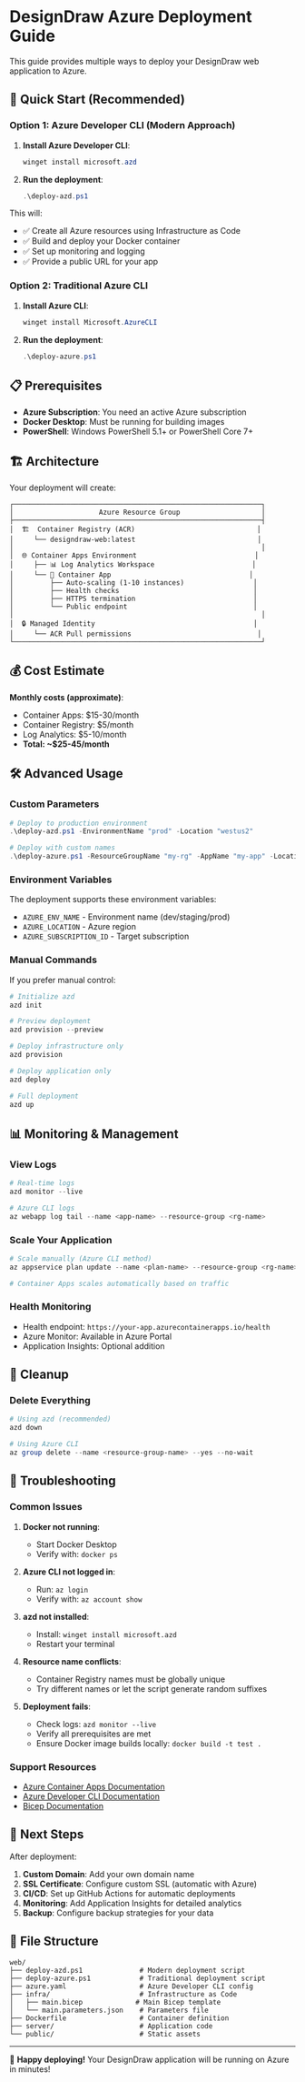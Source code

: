 # DesignDraw Azure Deployment Guide

This guide provides multiple ways to deploy your DesignDraw web application to Azure.

## 🚀 Quick Start (Recommended)

### Option 1: Azure Developer CLI (Modern Approach)

1. **Install Azure Developer CLI**:
   ```powershell
   winget install microsoft.azd
   ```

2. **Run the deployment**:
   ```powershell
   .\deploy-azd.ps1
   ```

This will:
- ✅ Create all Azure resources using Infrastructure as Code
- ✅ Build and deploy your Docker container
- ✅ Set up monitoring and logging
- ✅ Provide a public URL for your app

### Option 2: Traditional Azure CLI

1. **Install Azure CLI**:
   ```powershell
   winget install Microsoft.AzureCLI
   ```

2. **Run the deployment**:
   ```powershell
   .\deploy-azure.ps1
   ```

## 📋 Prerequisites

- **Azure Subscription**: You need an active Azure subscription
- **Docker Desktop**: Must be running for building images
- **PowerShell**: Windows PowerShell 5.1+ or PowerShell Core 7+

## 🏗️ Architecture

Your deployment will create:

```
┌─────────────────────────────────────────────────────────────┐
│                     Azure Resource Group                    │
├─────────────────────────────────────────────────────────────┤
│  🏗️  Container Registry (ACR)                              │
│     └── designdraw-web:latest                              │
│                                                             │
│  🌐 Container Apps Environment                             │
│     ├── 📊 Log Analytics Workspace                        │
│     └── 🚀 Container App                                  │
│         ├── Auto-scaling (1-10 instances)                 │
│         ├── Health checks                                 │
│         ├── HTTPS termination                             │
│         └── Public endpoint                               │
│                                                             │
│  🔒 Managed Identity                                       │
│     └── ACR Pull permissions                               │
└─────────────────────────────────────────────────────────────┘
```

## 💰 Cost Estimate

**Monthly costs (approximate)**:
- Container Apps: $15-30/month
- Container Registry: $5/month  
- Log Analytics: $5-10/month
- **Total: ~$25-45/month**

## 🛠️ Advanced Usage

### Custom Parameters

```powershell
# Deploy to production environment
.\deploy-azd.ps1 -EnvironmentName "prod" -Location "westus2"

# Deploy with custom names
.\deploy-azure.ps1 -ResourceGroupName "my-rg" -AppName "my-app" -Location "centralus"
```

### Environment Variables

The deployment supports these environment variables:
- `AZURE_ENV_NAME` - Environment name (dev/staging/prod)
- `AZURE_LOCATION` - Azure region
- `AZURE_SUBSCRIPTION_ID` - Target subscription

### Manual Commands

If you prefer manual control:

```powershell
# Initialize azd
azd init

# Preview deployment
azd provision --preview

# Deploy infrastructure only
azd provision

# Deploy application only
azd deploy

# Full deployment
azd up
```

## 📊 Monitoring & Management

### View Logs
```powershell
# Real-time logs
azd monitor --live

# Azure CLI logs
az webapp log tail --name <app-name> --resource-group <rg-name>
```

### Scale Your Application
```powershell
# Scale manually (Azure CLI method)
az appservice plan update --name <plan-name> --resource-group <rg-name> --sku P1V2

# Container Apps scales automatically based on traffic
```

### Health Monitoring
- Health endpoint: `https://your-app.azurecontainerapps.io/health`
- Azure Monitor: Available in Azure Portal
- Application Insights: Optional addition

## 🧹 Cleanup

### Delete Everything
```powershell
# Using azd (recommended)
azd down

# Using Azure CLI
az group delete --name <resource-group-name> --yes --no-wait
```

## 🔧 Troubleshooting

### Common Issues

1. **Docker not running**:
   - Start Docker Desktop
   - Verify with: `docker ps`

2. **Azure CLI not logged in**:
   - Run: `az login`
   - Verify with: `az account show`

3. **azd not installed**:
   - Install: `winget install microsoft.azd`
   - Restart your terminal

4. **Resource name conflicts**:
   - Container Registry names must be globally unique
   - Try different names or let the script generate random suffixes

5. **Deployment fails**:
   - Check logs: `azd monitor --live`
   - Verify all prerequisites are met
   - Ensure Docker image builds locally: `docker build -t test .`

### Support Resources

- [Azure Container Apps Documentation](https://docs.microsoft.com/en-us/azure/container-apps/)
- [Azure Developer CLI Documentation](https://docs.microsoft.com/en-us/azure/developer/azure-developer-cli/)
- [Bicep Documentation](https://docs.microsoft.com/en-us/azure/azure-resource-manager/bicep/)

## 🎯 Next Steps

After deployment:

1. **Custom Domain**: Add your own domain name
2. **SSL Certificate**: Configure custom SSL (automatic with Azure)
3. **CI/CD**: Set up GitHub Actions for automatic deployments
4. **Monitoring**: Add Application Insights for detailed analytics
5. **Backup**: Configure backup strategies for your data

## 📝 File Structure

```
web/
├── deploy-azd.ps1              # Modern deployment script
├── deploy-azure.ps1            # Traditional deployment script  
├── azure.yaml                  # Azure Developer CLI config
├── infra/                      # Infrastructure as Code
│   ├── main.bicep             # Main Bicep template
│   └── main.parameters.json    # Parameters file
├── Dockerfile                  # Container definition
├── server/                     # Application code
└── public/                     # Static assets
```

---

🎉 **Happy deploying!** Your DesignDraw application will be running on Azure in minutes!
